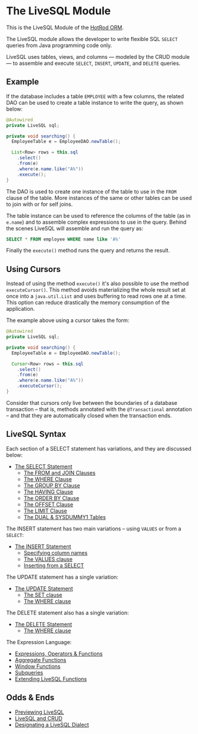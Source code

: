 # The LiveSQL Module

This is the LiveSQL Module of the [HotRod ORM](../README.md).

The LiveSQL module allows the developer to write flexible SQL `SELECT` queries from Java programming code only.

LiveSQL uses tables, views, and columns &mdash; modeled by the CRUD module &mdash; to assemble and execute 
`SELECT`, `INSERT`, `UPDATE`, and `DELETE` queries.


## Example

If the database includes a table `EMPLOYEE` with a few columns, the related DAO can be used to create a table instance to write the query,
as shown below:

```java
@Autowired
private LiveSQL sql;

private void searching() {
  EmployeeTable e = EmployeeDAO.newTable();

  List<Row> rows = this.sql
    .select()
    .from(e)
    .where(e.name.like("A%"))
    .execute();
}
```

The DAO is used to create one instance of the table to use in the `FROM` clause of the table. More instances of the same 
or other tables can be used to join with or for self joins.

The table instance can be used to reference the columns of the table (as in `e.name`) and to assemble complex expressions to use in the query. 
Behind the scenes LiveSQL will assemble and run the query as:

```sql
SELECT * FROM employee WHERE name like 'A%'
```

Finally the `execute()` method runs the query and returns the result.


## Using Cursors

Instead of using the method `execute()` it's also possible to use the method `executeCursor()`. This method avoids 
materializing the whole result set at once into a `java.util.List` and uses buffering to read rows one at a time. This
option can reduce drastically the memory consumption of the application. 

The example above using a cursor takes the form:

```java
@Autowired
private LiveSQL sql;

private void searching() {
  EmployeeTable e = EmployeeDAO.newTable();

  Cursor<Row> rows = this.sql
    .select()
    .from(e)
    .where(e.name.like("A%"))
    .executeCursor();
}
```

Consider that cursors only live between the boundaries of a database transaction &ndash; that is, methods annotated with the 
`@Transactional` annotation &ndash; and that they are automatically closed when the transaction ends.


## LiveSQL Syntax

Each section of a SELECT statement has variations, and they are discussed below:

- [The SELECT Statement](./syntax/select.md)
    - [The FROM and JOIN Clauses](./syntax/from-and-joins.md)
    - [The WHERE Clause](./syntax/where.md)
    - [The GROUP BY Clause](./syntax/group-by.md)
    - [The HAVING Clause](./syntax/having.md)
    - [The ORDER BY Clause](./syntax/order-by.md)
    - [The OFFSET Clause](./syntax/offset.md)
    - [The LIMIT Clause](./syntax/limit.md)
    - [The DUAL &amp; SYSDUMMY1 Tables](./syntax/systables.md)

The INSERT statement has two main variations &ndash; using `VALUES` or from a `SELECT`:

- [The INSERT Statement](./syntax/insert.md)
    - [Specifying column names](./syntax/insert-columns.md)
    - [The VALUES clause](./syntax/insert-values.md)
    - [Inserting from a SELECT](./syntax/insert-select.md)

The UPDATE statement has a single variation:

- [The UPDATE Statement](./syntax/update.md)
    - [The SET clause](./syntax/update-set.md)
    - [The WHERE clause](./syntax/update-where.md)

The DELETE statement also has a single variation:

- [The DELETE Statement](./syntax/delete.md)
    - [The WHERE clause](./syntax/delete-where.md)

The Expression Language:

- [Expressions, Operators &amp; Functions](./syntax/expressions.md)
- [Aggregate Functions](./syntax/aggregate-functions.md)
- [Window Functions](./syntax/window-functions.md)
- [Subqueries](./syntax/subqueries.md)
- [Extending LiveSQL Functions](./extending-livesql-functions.md)


## Odds &amp; Ends

- [Previewing LiveSQL](./previewing-livesql.md)
- [LiveSQL and CRUD](./livesql-and-crud.md)
- [Designating a LiveSQL Dialect](designating-a-livesql-dialect.md)


